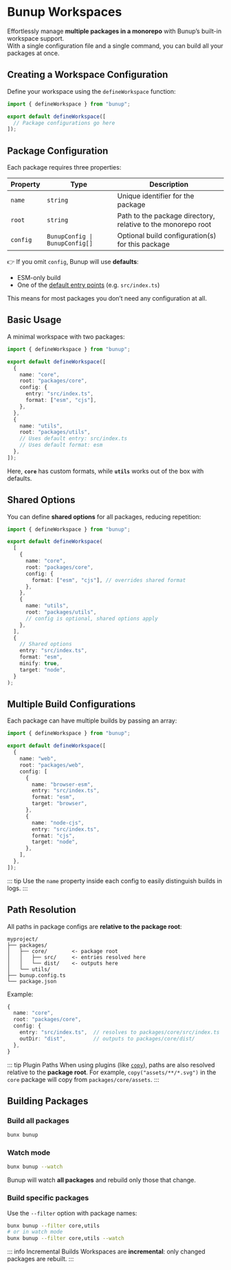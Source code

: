 # Bunup Workspaces

Effortlessly manage **multiple packages in a monorepo** with Bunup’s built-in workspace support.  
With a single configuration file and a single command, you can build all your packages at once.

## Creating a Workspace Configuration

Define your workspace using the `defineWorkspace` function:

```ts [bunup.config.ts]
import { defineWorkspace } from "bunup";

export default defineWorkspace([
  // Package configurations go here
]);
```

## Package Configuration

Each package requires three properties:

| Property | Type                           | Description                                                  |
| -------- | ------------------------------ | ------------------------------------------------------------ |
| `name`   | `string`                       | Unique identifier for the package                            |
| `root`   | `string`                       | Path to the package directory, relative to the monorepo root |
| `config` | `BunupConfig \| BunupConfig[]` | Optional build configuration(s) for this package             |

👉 If you omit `config`, Bunup will use **defaults**:

* ESM-only build
* One of the [default entry points](/#default-entry-points) (e.g. `src/index.ts`)

This means for most packages you don’t need any configuration at all.

## Basic Usage

A minimal workspace with two packages:

```ts [bunup.config.ts]
import { defineWorkspace } from "bunup";

export default defineWorkspace([
  {
    name: "core",
    root: "packages/core",
    config: {
      entry: "src/index.ts",
      format: ["esm", "cjs"],
    },
  },
  {
    name: "utils",
    root: "packages/utils",
    // Uses default entry: src/index.ts
    // Uses default format: esm
  },
]);
```

Here, **`core`** has custom formats, while **`utils`** works out of the box with defaults.

## Shared Options

You can define **shared options** for all packages, reducing repetition:

```ts [bunup.config.ts]
import { defineWorkspace } from "bunup";

export default defineWorkspace(
  [
    {
      name: "core",
      root: "packages/core",
      config: {
        format: ["esm", "cjs"], // overrides shared format
      },
    },
    {
      name: "utils",
      root: "packages/utils",
      // config is optional, shared options apply
    },
  ],
  {
    // Shared options
    entry: "src/index.ts",
    format: "esm",
    minify: true,
    target: "node",
  }
);
```

## Multiple Build Configurations

Each package can have multiple builds by passing an array:

```ts [bunup.config.ts]
import { defineWorkspace } from "bunup";

export default defineWorkspace([
  {
    name: "web",
    root: "packages/web",
    config: [
      {
        name: "browser-esm",
        entry: "src/index.ts",
        format: "esm",
        target: "browser",
      },
      {
        name: "node-cjs",
        entry: "src/index.ts",
        format: "cjs",
        target: "node",
      },
    ],
  },
]);
```

::: tip
Use the `name` property inside each config to easily distinguish builds in logs.
:::

## Path Resolution

All paths in package configs are **relative to the package root**:

```
myproject/
├── packages/
│   ├── core/        <- package root
│   │   ├── src/     <- entries resolved here
│   │   └── dist/    <- outputs here
│   └── utils/
├── bunup.config.ts
└── package.json
```

Example:

```ts
{
  name: "core",
  root: "packages/core",
  config: {
    entry: "src/index.ts",  // resolves to packages/core/src/index.ts
    outDir: "dist",         // outputs to packages/core/dist/
  },
}
```

::: tip Plugin Paths
When using plugins (like [`copy`](/docs/builtin-plugins/copy)), paths are also resolved relative to the **package root**.
For example, `copy("assets/**/*.svg")` in the `core` package will copy from `packages/core/assets`.
:::

## Building Packages

### Build all packages

```sh
bunx bunup
```

### Watch mode

```sh
bunx bunup --watch
```

Bunup will watch **all packages** and rebuild only those that change.

### Build specific packages

Use the `--filter` option with package names:

```sh
bunx bunup --filter core,utils
# or in watch mode
bunx bunup --filter core,utils --watch
```

::: info Incremental Builds
Workspaces are **incremental**: only changed packages are rebuilt.
:::
